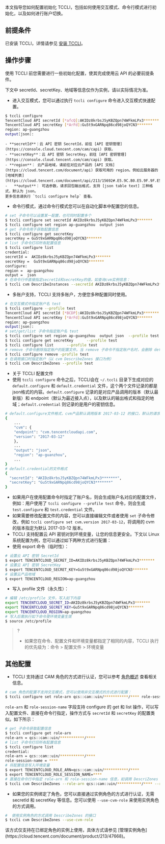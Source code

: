 本文指导您如何配置初始化 TCCLI，包括如何使用交互模式、命令行模式进行初始化，以及如何进行账户切换。


## 前提条件
已安装 TCCLI，详情请参见 [安装 TCCLI](https://cloud.tencent.com/document/product/440/34011)。

## 操作步骤

使用 TCCLI 前您需要进行一些初始化配置，使其完成使用云 API 的必要前提条件。


<dx-alert infotype="explain" title="">
下文中 secretId、secretKey、地域等信息仅作为实例，请以实际情况为准。
</dx-alert>


- 进入交互模式，您可以通过执行 `tccli configure` 命令进入交互模式快速配置。
```bash
$ tccli configure
TencentCloud API secretId [*afcQ]:AKIDz8krbsJ5yKBZQpn74WFkmLPx3*******
TencentCloud API secretKey [*ArFd]:Gu5t9xGARNpq86cd98joQYCN3*******
region: ap-guangzhou
output[json]:
```
	- **secretId**：云 API 密钥 SecretId，前往 [API 密钥管理](https://console.cloud.tencent.com/cam/capi) 获取。
	- **secretKey**：云 API 密钥 SecretKey，前往 [API 密钥管理](https://console.cloud.tencent.com/cam/capi) 获取。
	- **region**： 云产品地域，请前往对应云产品的 [API 文档](https://cloud.tencent.com/document/api) 获取可用的 region。例如云服务器的 [地域列表](https://cloud.tencent.com/document/api/213/15692#.E5.9C.B0.E5.9F.9F.E5.88.97.E8.A1.A8)。
	-	**output**： 可选参数，请求回包输出格式，支持 [json table text] 三种格式，默认为 json。
	更多信息请执行 `tccli configure help` 查看。
- 命令行模式，通过命令行模式您可以在自动化脚本中配置您的信息。
```bash
# set 子命令可以设置某一配置，也可同时配置多个
$ tccli configure set secretId AKIDz8krbsJ5yKBZQpn74WFkmLPx3*******
$ tccli configure set region ap-guangzhou  output json
# get 子命令用于获取配置信息
$ tccli configure get secretKey
secretKey = Gu5t9xGARNpq86cd98joQYCN3*******
# list 子命令打印所有配置信息
$ tccli configure list
credential:
secretId =  AKIDz8krbsJ5yKBZQpn74WFkmLPx3*******
secretKey =  Gu5t9xGARNpq86cd98joQYCN3*******
configure:
region =  ap-guangzhou
output =  json
# 在命令行中直接指定secretId和secretKey的值，如查询cvm实例信息：
$ tccli cvm DescribeInstances --secretId AKIDz8krbsJ5yKBZQpn74WFkmLPx3****** --secretKey Gu5t9xGARNpq86cd98joQYCN3*******
```
- 多账户支持，TCCLI 支持多账户，方便您多种配置同时使用。
```bash
# 在交互模式中指定账户名 test
$ tccli configure --profile test
TencentCloud API secretId [*BCDP]:AKIDz8krbsJ5yKBZQpn74WFkmLPx3*******
TencentCloud API secretKey [*ArFd]:Gu5t9xGARNpq86cd98joQYCN3*******
region: ap-guangzhou
output[json]:
# set/get/list 子命令指定账户名 test
$ tccli configure set region ap-guangzhou  output json  --profile test
$ tccli configure get secretKey      --profile test
$ tccli configure list      --profile test
# remove 子命令删除指定账户的配置文件。当 remove 子命令不指定账户名时，会删除 default 配置文件。
$ tccli configure remove -profile test
# 在调用接口时指定账户（以 cvm DescribeZones 接口为例）
$ tccli cvm DescribeZones --profile test
```
- 关于 TCCLI 配置文件
 - 使用 `tccli configure` 命令之后，TCCLI会在 `~/.tccli` 目录下生成对应的 `default.configure` 和 `default.credential` 文件，这个两个文件记录的都是json格式的内容。`default.configure` 记录的是对应产品调用的版本（默认最新版）和 endpoint（默认为最近接入点），以及默认的输出格式和指定的地域；`default.credential` 则记录的是用户的密钥信息。
```bash
# default.configure文件格式，cvm产品默认调用版本 2017-03-12 的接口，默认的请求域名为 cvm.tencentcloudapi.com
{
	...
	"cvm": {
	"endpoint": "cvm.tencentcloudapi.com",
	"version": "2017-03-12"
	},
	...
	"output": "json",
	"region": "ap-guanzhou",
	...
}
# default.credential的文件格式
{
  "secretId": "AKIDz8krbsJ5yKBZQpn74WFkmLPx3*******",
  "secretKey": "Gu5t9xGARNpq86cd98joQYCN3*******"
}
```
 - 如果用户在使用配置命令时指定了账户名，则会生成账户名对应的配置文件，例如：用户使用了 `tccli configure --profile test` 命令，则会生成 `test.configure` 和 `test.credential` 文件。
 - 如果需要修改配置文件的内容，您可以直接编辑文件或者使用 `set` 子命令修改，例如 `tccli configure set cvm.version 2017-03-12`，将调用的 cvm 的版本指定为默认 2017-03-12 版本。
- TCCLI 支持配置云 API 密钥对到环境变量，让您的信息更安全。下文以 Linux 系统配置为例，您可以通过如下两种方式进行配置：
 - 使用 export 命令（临时性）：
```bash
# 设置云 API 密钥 SecretId
$ export TENCENTCLOUD_SECRET_ID=AKIDz8krbsJ5yKBZQpn74WFkmLPx3*******
# 设置云 API 密钥 SecretKey
$ export TENCENTCLOUD_SECRET_KEY=Gu5t9xGARNpq86cd98joQYCN3*******
# 设置云产品地域
$ export TENCENTCLOUD_REGION=ap-guangzhou
```
 - 写入 profile 文件（永久性）：
```bash
# 编辑 /etc/profile 文件，写入如下内容
export TENCENTCLOUD_SECRET_ID=AKIDz8krbsJ5yKBZQpn74WFkmLPx3*******
export TENCENTCLOUD_SECRET_KEY=Gu5t9xGARNpq86cd98joQYCN3*******
export TENCENTCLOUD_REGION=ap-guangzhou
# 写入后需执行如下命令使环境变量生效
$ source /etc/profile
```

>?
>- 如果您在命令、配置文件和环境变量都指定了相同的内容，TCCLI 执行的优先级为：命令 > 配置文件 > 环境变量

## 其他配置
- TCCLI 支持通过 CAM 角色的方式进行认证，您可以参考 [角色概述](https://cloud.tencent.com/document/product/598/19420) 查看相关信息。
```bash
# cam 角色的配置不支持交互模式，您可以使用非交互模式的方式进行配置：
$ tccli configure set role-arn qcs::cam::uin/***********/**** role-session-name ****
```
`role-arn` 和 `role-session-name` 字段支持 configure 的 get 和 list 操作，可以写入配置文件、直接在命令行指定，操作方式与 `secretId` 和 `secretKey` 的配置类似。如下所示：
```bash
# get 子命令获取配置信息
$ tccli configure get role-arn
role-arn = qcs::cam::uin/***********/****
# list 子命令打印所有配置信息
$ tccli configure list
credential:
role-arn = qcs::cam::uin/***********/****
role-session-name = ****
# 将配置信息写入环境变量
$ export TENCENTCLOUD_ROLE_ARN=qcs::cam::uin/***********/****
$ export TENCENTCLOUD_ROLE_SESSION_NAME=****
# 直接在命令行中指定 role-arn 和 role-session-name 信息，如调用 DescriZones 接口
$ tccli cvm DescribeZones --role-arn qcs::cam::uin/***********/**** --role-session-name ****
```
- 如果您的实例绑定了角色，您可以直接通过实例角色的方式进行认证，无需 secretId 和 secretKey 等信息。您可以使用 `--use-cvm-role` 来使用实例角色的方式调用。
```bash
#  使用实例角色的方式调用 DescribeZones 的接口
$ tccli cvm DescribeZones --use-cvm-role
```
<dx-alert infotype="notice" title="">
该方式仅支持在已绑定角色的实例上使用，具体方式请参见 [管理实例角色](https://cloud.tencent.com/document/product/213/47668)。
</dx-alert>


